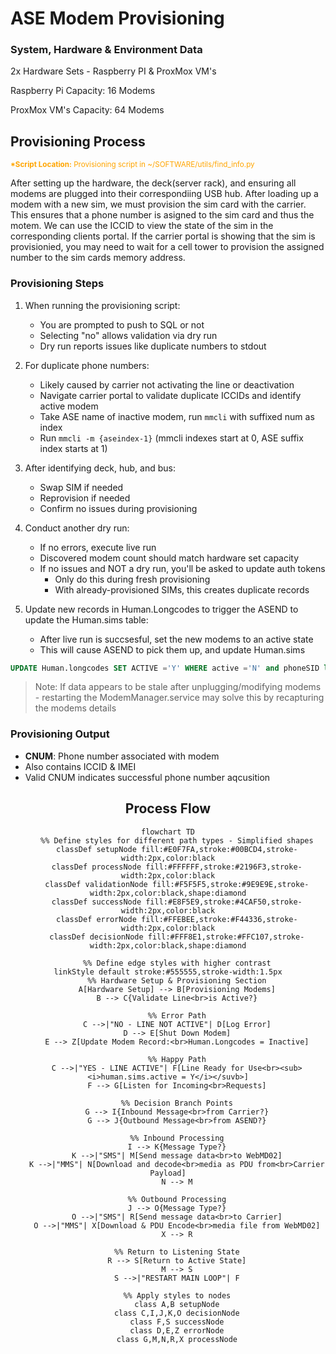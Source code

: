 # ASE Modem Provisioning

### System, Hardware & Environment Data             
2x Hardware Sets - Raspberry PI & ProxMox VM's 

Raspberry Pi Capacity: 16 Modems

ProxMox VM's Capacity: 64 Modems


## Provisioning Process

<sub>
    <span style="color: orange;">
        <b>*Script Location:</b> Provisioning script in ~/SOFTWARE/utils/find_info.py
    </span>
</sub>

<br>

After setting up the hardware, the deck(server rack), and ensuring all modems are plugged into their correspondiing USB hub. After loading up a modem with a new sim, we must provision the sim card with the carrier. This ensures that a phone number is asigned to the sim card and thus the motem.  We can use the ICCID to view the state of the sim in the corresponding clients portal. If the carrier portal is showing that the sim is provisionied, you may need to wait for a cell tower to provision the assigned number to the sim cards memory address. 

### Provisioning Steps
1. When running the provisioning script:
   - You are prompted to push to SQL or not
   - Selecting "no" allows validation via dry run
   - Dry run reports issues like duplicate numbers to stdout

2. For duplicate phone numbers:
   - Likely caused by carrier not activating the line or deactivation
   - Navigate carrier portal to validate duplicate ICCIDs and identify active modem
   - Take ASE name of inactive modem, run `mmcli` with suffixed num as index
   - Run `mmcli -m {aseindex-1}` (mmcli indexes start at 0, ASE suffix index starts at 1)

3. After identifying deck, hub, and bus:
   - Swap SIM if needed
   - Reprovision if needed
   - Confirm no issues during provisioning

4. Conduct another dry run:
   - If no errors, execute live run
   - Discovered modem count should match hardware set capacity
   - If no issues and NOT a dry run, you'll be asked to update auth tokens
     - Only do this during fresh provisioning
     - With already-provisioned SIMs, this creates duplicate records

5. Update new records in Human.Longcodes to trigger the ASEND to update the Human.sims table:
    - After live run is succsesful, set the new modems to an active state
    - This will cause ASEND to pick them up, and update Human.sims

```SQL
UPDATE Human.longcodes SET ACTIVE ='Y' WHERE active ='N' and phoneSID like '%ASE{index}_ASE%';
```

> Note: If data appears to be stale after unplugging/modifying modems - restarting the ModemManager.service may solve this by recapturing the modems details

### Provisioning Output
- **CNUM**: Phone number associated with modem
- Also contains ICCID & IMEI
- Valid CNUM indicates successful phone number aqcusition 


<div style="text-align:center;">

## Process Flow

```mermaid
flowchart TD
    %% Define styles for different path types - Simplified shapes
    classDef setupNode fill:#E0F7FA,stroke:#00BCD4,stroke-width:2px,color:black
    classDef processNode fill:#FFFFFF,stroke:#2196F3,stroke-width:2px,color:black
    classDef validationNode fill:#F5F5F5,stroke:#9E9E9E,stroke-width:2px,color:black,shape:diamond
    classDef successNode fill:#E8F5E9,stroke:#4CAF50,stroke-width:2px,color:black
    classDef errorNode fill:#FFEBEE,stroke:#F44336,stroke-width:2px,color:black
    classDef decisionNode fill:#FFF8E1,stroke:#FFC107,stroke-width:2px,color:black,shape:diamond
    
    %% Define edge styles with higher contrast
    linkStyle default stroke:#555555,stroke-width:1.5px    
    %% Hardware Setup & Provisioning Section
    A[Hardware Setup] --> B[Provisioning Modems]
    B --> C{Validate Line<br>is Active?}
    
    %% Error Path
    C -->|"NO - LINE NOT ACTIVE"| D[Log Error]
    D --> E[Shut Down Modem]
    E --> Z[Update Modem Record:<br>Human.Longcodes = Inactive]
    
    %% Happy Path
    C -->|"YES - LINE ACTIVE"| F[Line Ready for Use<br><sub><i>human.sims.active = Y</i></suvb>]
    F --> G[Listen for Incoming<br>Requests]
    
    %% Decision Branch Points
    G --> I{Inbound Message<br>from Carrier?}
    G --> J{Outbound Message<br>from ASEND?}
    
    %% Inbound Processing
    I --> K{Message Type?}
    K -->|"SMS"| M[Send message data<br>to WebMD02]
    K -->|"MMS"| N[Download and decode<br>media as PDU from<br>Carrier Payload]
    N --> M
    
    %% Outbound Processing
    J --> O{Message Type?}
    O -->|"SMS"| R[Send message data<br>to Carrier]
    O -->|"MMS"| X[Download & PDU Encode<br>media file from WebMD02]
    X --> R
    
    %% Return to Listening State
    R --> S[Return to Active State]
    M --> S
    S -->|"RESTART MAIN LOOP"| F
    
    %% Apply styles to nodes
    class A,B setupNode
    class C,I,J,K,O decisionNode
    class F,S successNode
    class D,E,Z errorNode
    class G,M,N,R,X processNode
```
</div>